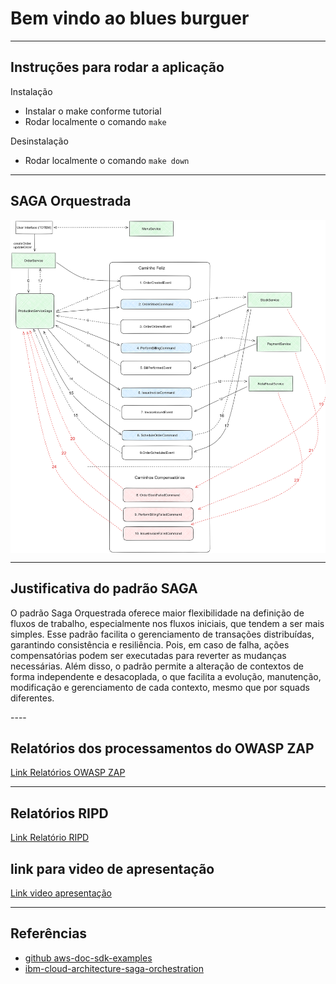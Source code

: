 # Bem vindo ao blues burguer

---

<h2>Instruções para rodar a aplicação</h2>

Instalação
- Instalar o make conforme tutorial
- Rodar localmente o comando `make`

Desinstalação
- Rodar localmente o comando `make down`
-----

<h2>SAGA Orquestrada</h2>

<img src="./assets/saga-orquestrada.png" alt="Saga Orquestrada!" style="width:1024px; display: block; margin: auto;" />

----
<h2>Justificativa do padrão SAGA</h2>

<p>O padrão Saga Orquestrada oferece maior flexibilidade na definição de fluxos de trabalho, especialmente nos fluxos iniciais, que tendem a ser mais simples. 
Esse padrão facilita o gerenciamento de transações distribuídas, garantindo consistência e resiliência. Pois, em caso de falha, ações compensatórias podem ser executadas para reverter as mudanças necessárias.
Além disso, o padrão permite a alteração de contextos de forma independente e desacoplada, o que facilita a evolução, manutenção, modificação e gerenciamento de cada contexto, mesmo que por squads diferentes.</p>
----

<h2>Relatórios dos processamentos do OWASP ZAP</h2>

[Link Relatórios OWASP ZAP](https://drive.google.com/drive/folders/1ipo3jmOqAlcxIu7rPoYMlZYY3sXc9ItX?usp=drive_link)

----

<h2>Relatórios RIPD</h2>

[Link Relatório RIPD](https://drive.google.com/file/d/1zmFIYY9QuNIbDRwG-_rAL7rwFmhpcDDq/view?usp=sharing)

<h2>link para video de apresentação</h2>

[Link video apresentação](https://youtu.be/yd4lhvo-uhk)

----
	
<h2>Referências</h2>

- [github aws-doc-sdk-examples](https://github.com/awsdocs/aws-doc-sdk-examples/tree/main/java)
- [ibm-cloud-architecture-saga-orchestration](https://ibm-cloud-architecture.github.io/eda-saga-orchestration/#happy-path)
